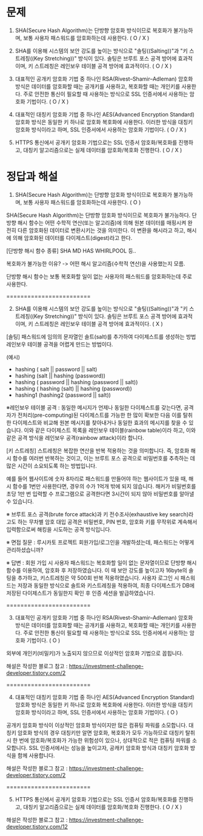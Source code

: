 # 문제

1. SHA(Secure Hash Algorithm)는 단방향 암호화 방식이므로 복호화가 불가능하며, 보통 사용자 패스워드를 암호화하는데 사용한다. ( O / X )

2. SHA를 이용해 시스템의 보안 강도를 높이는 방식으로 "솔팅((Salting))"과 "키 스트레칭((Key Stretching))" 방식이 있다. 솔팅은 브루트 포스 공격 방어에 효과적이며, 키 스트레칭은 레인보우 테이블 공격 방어에 효과적이다. ( O / X )

3. 대표적인 공개키 암호화 기법 중 하나인 RSA(Rivest–Shamir–Adleman) 암호화 방식은 데이터를 암호화할 때는 공개키를 사용하고, 복호화할 때는 개인키를 사용한다. 주로 안전한 통신이 필요할 때 사용하는 방식으로 SSL 인증서에서 사용하는 암호화 기법이다. ( O / X )

4. 대표적인 대칭키 암호화 기법 중 하나인 AES(Advanced Encryption Standard) 암호화 방식은 동일한 키 하나로 암호화 복호화에 사용한다.  이러한 방식을 대칭키 암호화 방식이라고 하며, SSL 인증서에서 사용하는 암호화 기법이다. ( O / X )

5. HTTPS 통신에서 공개키 암호화 기법으로는 SSL 인증서 암호화/복호화를 진행하고, 대칭키 알고리즘으로는 실제 데이터를 암호화/복호화 진행한다.  ( O / X )




# 정답과 해설

1. SHA(Secure Hash Algorithm)는 단방향 암호화 방식이므로 복호화가 불가능하며, 보통 사용자 패스워드를 암호화하는데 사용한다. ( O )

SHA(Secure Hash Algorithm)는 단방향 암호화 방식이므로 복호화가 불가능하다.
단방향 해시 함수는 어떤 수학적 연산(또는 알고리즘)에 의해 원본 데이터를 매핑시켜 완전히 다른 암호화된 데이터로 변환시키는 것을 의미한다. 
이 변환을 해시라고 하고, 해시에 의해 암호화된 데이터를 다이제스트(digest)라고 한다.

[단방향 해시 함수 종류]
SHA
MD
HAS
WHIRLPOOL
등..

복호화가 불가능한 이유? -> 어떤 해시 알고리즘(수학적 연산)을 사용했는지 모름.

단방향 해시 함수는
보통 복호화할 일이 없는 사용자의 패스워드를 암호화하는데 주로 사용한다.


========================


2. SHA를 이용해 시스템의 보안 강도를 높이는 방식으로 "솔팅((Salting))"과 "키 스트레칭((Key Stretching))" 방식이 있다. 솔팅은 브루트 포스 공격 방어에 효과적이며, 키 스트레칭은 레인보우 테이블 공격 방어에 효과적이다. ( X )

[솔팅]
패스워드에 임의의 문자열인 솔트(salt)를 추가하여 다이제스트를 생성하는 방법
레인보우 테이블 공격을 어렵게 만드는 방법이다.

(예시)
- hashing ( salt || password || salt)
- hashing (salt || hashing (password))
- hashing ( password || hashing (password || salt))
- hashing ( hashing (salt) || hashing (password))
- hashing1 (hashing2 (password || salt))

※레인보우 테이블 공격 : 동일한 메시지가 언제나 동일한 다이제스트를 갖는다면, 
공격자가 전처리(pre-computing)된 다이제스트를 가능한 한 많이 확보한 다음 이를 탈취한 다이제스트와 비교해 원본 메시지를 찾아내거나 동일한 효과의 메시지를 찾을 수 있습니다. 
이와 같은 다이제스트 목록을 레인보우 테이블(rainbow table)이라 하고, 
이와 같은 공격 방식을 레인보우 공격(rainbow attack)이라 합니다.


[키 스트레칭]
스트레칭은 복잡한 연산을 반복 적용하는 것을 의미합니다. 
즉, 암호화 해시 함수를 여러번 반복하는 것이고, 
이는 브루트 포스 공격으로 비밀번호를 추측하는 데 많은 시간이 소요되도록 하는 방법입니다.

예를 들어 웹사이트에 숫자 8자리로 패스워드를 만들어야 하는 웹사이트가 있을 때,
해시 함수를 1번만 사용한다면, 경우의 수가 1억개 밖에 되지 않습니다.
해커가 비밀번호를 초당 1만 번 입력할 수 프로그램으로 공격한다면 3시간이 되지 않아 비밀번호를 알아낼 수 있습니다.

※ 브루트 포스 공격(brute force attack)과 키 전수조사(exhaustive key search)라고도 하는 무차별 암호 대입 공격은 비밀번호, 
PIN 번호, 암호화 키를 무작위로 계속해서 입력함으로써 해킹을 시도하는 공격 방식입니다.


※ 면접 질문 : 루시카토 프로젝트 회원가입/로그인을 개발하셨는데, 패스워드는 어떻게 관리하셨습니까?

※ 답변 : 회원 가입 시 사용자 패스워드는 복호화할 일이 없는 문자열이므로 단방향 해시 함수를 이용하여, 암호화 후 저장하였습니다. 이 때 보안 강도를 높이고자 16byte의 솔팅을 추가하고, 키스트레칭은 약 500회 반복 적용하였습니다.
사용자 로그인 시 패스워드는 저장과 동일한 방식으로 솔트와 키스트레칭을 적용하여, 최종 다이제스트가 DB에 저장된 다이제스트가 동일한지 확인 후 인증 세션을 발급하였습니다.


========================


3. 대표적인 공개키 암호화 기법 중 하나인 RSA(Rivest–Shamir–Adleman) 암호화 방식은 데이터를 암호화할 때는 공개키를 사용하고, 복호화할 때는 개인키를 사용한다. 주로 안전한 통신이 필요할 때 사용하는 방식으로 SSL 인증서에서 사용하는 암호화 기법이다. ( O )

외부에 개인키(비밀키)가 노출되지 않으므로 이상적인 암호화 기법으로 꼽힙니다.

해설은 작성한 블로그 참고 : https://investment-challenge-developer.tistory.com/2


========================


4. 대표적인 대칭키 암호화 기법 중 하나인 AES(Advanced Encryption Standard) 암호화 방식은 동일한 키 하나로 암호화 복호화에 사용한다.  이러한 방식을 대칭키 암호화 방식이라고 하며, SSL 인증서에서 사용하는 암호화 기법이다. ( O )

공개키 암호화 방식이 이상적인 암호화 방식이지만 많은 컴퓨팅 파워를 소모합니다.
대칭키 암호화 방식의 경우 대칭키만 알면 암호화, 복호화가 모두 가능하므로 대칭키 탈취 시 한 번에 암호화/복호화가 가능한 위험성이 있으나, 상대적으로 적은 컴퓨팅 파워를 소모합니다.
SSL 인증서에서는 성능을 높이고자, 공캐키 암호화 방식과 대칭키 암호화 방식을 함께 사용합니다.

해설은 작성한 블로그 참고 : https://investment-challenge-developer.tistory.com/2


========================


5. HTTPS 통신에서 공개키 암호화 기법으로는 SSL 인증서 암호화/복호화를 진행하고, 대칭키 알고리즘으로는 실제 데이터를 암호화/복호화 진행한다.  ( O / X )

해설은 작성한 블로그 참고 : https://investment-challenge-developer.tistory.com/12
